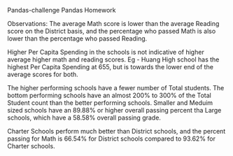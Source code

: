Pandas-challenge
Pandas Homework

Observations: The average Math score is lower than the average Reading score on the District basis, and the percentage who passed Math is also lower than the percentage who passed Reading.  

Higher Per Capita Spending in the schools is not indicative of higher average higher math and reading scores.  Eg - Huang High school has the highest Per Capita Spending at 655, but is towards the lower end of the average scores for both.

The higher performing schools have a fewer number of Total students.  The bottom performing schools have an almost 200% to 300% of the Total Student count than the better performing schools.  Smaller and Meduim sized schools have an 89.88% or higher overall passing percent tha Large schools, which have a 58.58% overall passing grade.

Charter Schools perform much better than District schools, and the percent passing for Math is 66.54% for District schools compared to 93.62% for Charter schools.
